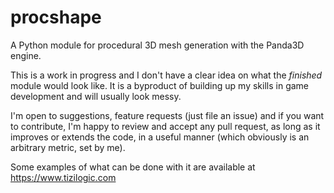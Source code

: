 # procshape

A Python module for procedural 3D mesh generation with the Panda3D engine.

This is a work in progress and I don't have a clear idea on what the *finished* module would look like. 
It is a byproduct of building up my skills in game development and will usually look messy. 

I'm open to suggestions, feature requests (just file an issue) and if you want to contribute, 
I'm happy to review and accept any pull request, as long as it improves or extends the code, 
in a useful manner (which obviously is an arbitrary metric, set by me).

Some examples of what can be done with it are available at https://www.tizilogic.com
